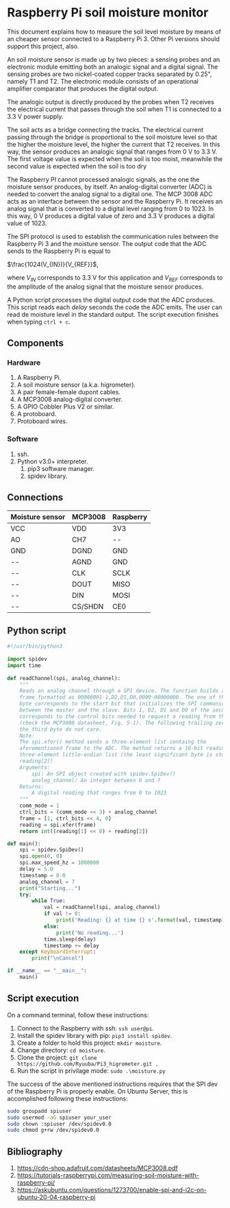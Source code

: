 # Raspberry Pi soil moisture monitor

This document explains how to measure the soil level moisture by means of an cheaper sensor connected to a Raspberry Pi 3. Other Pi versions should support this project, also. 

An soil moisture sensor is made up by two pieces: a sensing probes and an electronic module emitting both an analogic signal and a digital signal. The sensing probes are two nickel-coated copper tracks separated by 0.25", namely T1 and T2. The electronic module consists of an operational amplifier comparator that produces the digital output. 

The analogic output is directly produced by the probes when T2 receives the electrical current that passes through the soil when T1 is connected to a 3.3 V power supply.

The soil acts as a bridge connecting the tracks. The electrical current passing through the bridge is proportional to the soil moisture level so that the higher the moisture level, the higher the current that T2 receives. In this way, the sensor produces an analogic signal that ranges from 0 V to 3.3 V. The first voltage value is expected when the soil is too moist, meanwhile the second value is expected when the soil is too dry

The Raspberry PI cannot processed analogic signals, as the one the moisture sensor produces, by itself. An analog-digital converter (ADC) is needed to convert the analog signal to a digital one. The MCP 3008 ADC acts as an interface between the sensor and the Raspberry Pi. It receives an analog signal that is converted to a digital level ranging from 0 to 1023. In this way, 0 V produces a digital value of zero and 3.3 V produces a digital value of 1023.

The SPI protocol is used to establish the communication rules between the Raspberry Pi 3 and the moisture sensor. The output code that the ADC sends to the Raspberry Pi is equal to

$\frac{1024(V_{IN})}{V_{REF}}$,

where $V_{IN}$ corresponds to 3.3 V for this application and $V_{REF}$ corresponds to the amplitude of the analog signal that the moisture sensor produces.

A Python script processes the digital output code that the ADC produces. This script reads each *delay* seconds the code the ADC emits. The user can read de moisture level in the standard output. The script execution finishes when typing `ctrl + c`.

## Components

### Hardware

1. A Raspberry Pi.
2. A soil moisture sensor (a.k.a. higrometer).
3. A pair female-female dupont cables.
4. A MCP3008 analog-digital converter.
5. A GPIO Cobbler Plus V2 or similar.
6. A protoboard.
7. Protoboard wires.

### Software

1. ssh.
2. Python v3.0+ interpreter.
   1. pip3 software manager.
   2. spidev library.

## Connections

Moisture sensor  | MCP3008       | Raspberry
---------------  | ------------- | -------------
VCC              | VDD           | 3V3
AO               | CH7           | --
GND              | DGND          | GND
--               | AGND          | GND
--               | CLK           | SCLK
--               | DOUT          | MISO
--               | DIN           | MOSI
--               | CS/SHDN       | CE0

## Python script

```Python
#!/usr/bin/python3
 
import spidev
import time
 
def readChannel(spi, analog_channel):
    """
    Reads an analog channel through a SPI device. The function builds a 3-byte 
    frame formatted as 00000001-1,D2,D1,D0,0000-00000000. The one of the first
    byte corresponds to the start bit that initializes the SPI communication 
    between the master and the slave. Bits 1, D2, D1 and D0 of the second byte 
    corresponds to the control bits needed to request a reading from the ADC 
    (check the MCP3008 datasheet, Fig. 5-1). The following trailing zeros of 
    the third byte do not care.
    Note:
    The spi.xfer() method sends a three-element list containg the 
    aforementioned frame to the ADC. The method returns a 10-bit reading in a 
    three-element little-endian list (the least significant byte is stored in 
    reading[2]).
    Arguments:
        spi: An SPI object created with spidev.SpiDev()
        analog_channel: An integer between 0 and 7
    Returns:
        A digital reading that ranges from 0 to 1023
    """
    comm_mode = 1
    ctrl_bits = (comm_mode << 3) + analog_channel
    frame = [1, ctrl_bits << 4, 0]
    reading = spi.xfer(frame)
    return int((reading[1] << 8) + reading[2])

def main():
    spi = spidev.SpiDev()
    spi.open(0, 0)
    spi.max_speed_hz = 1000000
    delay = 5.0
    timestamp = 0.0
    analog_channel = 7
    print("Starting...")
    try:
        while True:
            val = readChannel(spi, analog_channel)
            if val != 0:
                print('Reading: {} at time {} s'.format(val, timestamp))
            else:
                print('No reading...')
            time.sleep(delay)
            timestamp += delay
    except KeyboardInterrupt:
        print("\nCancel")

if __name__ == "__main__":
    main()
```

## Script execution

On a command terminal, follow these instructions:

1. Connect to the Raspberry with ssh: `ssh user@pi`.
2. Install the spidev library with pip: `pip3 install spidev`.
3. Create a folder to hold this project: `mkdir moisture`.
4. Change directory: `cd moisture`.
5. Clone the project: `git clone https://github.com/Ryuuba/Pi3_higrometer.git .`
6. Run the script in privilage mode: `sudo .\moisture.py`

The success of the above mentioned instructions requires that the SPI dev of the Raspberry Pi is properly enable. On Ubuntu Server, this is accomplished following these instructions:

```Bash
sudo groupadd spiuser
sudo usermod -aG spiuser your_user
sudo chown :spiuser /dev/spidev0.0
sudo chmod g+rw /dev/spidev0.0
```

## Bibliography

1. https://cdn-shop.adafruit.com/datasheets/MCP3008.pdf
2. https://tutorials-raspberrypi.com/measuring-soil-moisture-with-raspberry-pi/
3. https://askubuntu.com/questions/1273700/enable-spi-and-i2c-on-ubuntu-20-04-raspberry-pi
